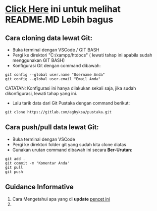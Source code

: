 # [Click Here](https://gitlab.com/aghyksa/pustaka/-/blob/main/README.md) ini untuk melihat README.MD Lebih bagus

## Cara cloning data lewat Git:
- Buka terminal dengan VSCode / GIT BASH
- Pergi ke direktori "C:/xampp/htdocs" ( lewati tahap ini apabila sudah menggunakan GIT BASH)
- Konfigurasi Git dengan command dibawah:
```
git config --global user.name "Username Anda"
git config --global user.email "Email Anda"
```
CATATAN: Konfigurasi ini hanya dilakukan sekali saja, jika sudah dikonfigurasi, lewati tahap yang ini.
- Lalu tarik data dari Git Pustaka dengan command berikut:
```
git clone https://gitlab.com/aghyksa/pustaka.git 
```

## Cara push/pull data lewat Git:
- Buka terminal dengan VSCode
- Pergi ke direktori folder git yang sudah kita clone diatas
- Gunakan urutan command dibawah ini secara **Ber-Urutan**:
```
git add .
git commit -m 'Komentar Anda'
git pull
git push
```

## Guidance Informative
1. Cara Mengetahui apa yang di **update** [pencet ini](https://gitlab.com/aghyksa/pustaka/-/commits/main)
2.
